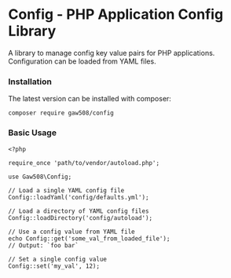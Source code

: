 Config - PHP Application Config Library
=======================================

A library to manage config key value pairs for PHP applications.
Configuration can be loaded from YAML files.

### Installation ###

The latest version can be installed with composer:

    composer require gaw508/config

### Basic Usage ###

    <?php
    
    require_once 'path/to/vendor/autoload.php';
    
    use Gaw508\Config;
    
    // Load a single YAML config file
    Config::loadYaml('config/defaults.yml');
    
    // Load a directory of YAML config files
    Config::loadDirectory('config/autoload');
    
    // Use a config value from YAML file
    echo Config::get('some_val_from_loaded_file');
    // Output: `foo bar`
    
    // Set a single config value
    Config::set('my_val', 12);
    
